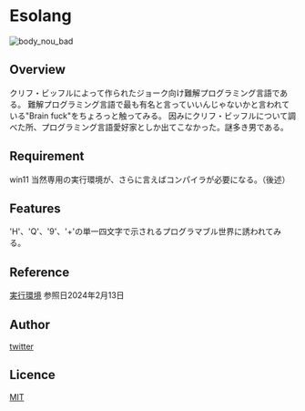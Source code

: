 # Esolang
![body_nou_bad](https://github.com/EtoEto32/Esolang/assets/148045186/61106628-6c85-4dec-9d6a-d64def80e43b)
## Overview
クリフ・ビッフルによって作られたジョーク向け難解プログラミング言語である。
難解プログラミング言語で最も有名と言っていいんじゃないかと言われている"Brain fuck"をちょろっと触ってみる。
因みにクリフ・ビッフルについて調べた所、プログラミング言語愛好家としか出てこなかった。謎多き男である。
## Requirement
win11
当然専用の実行環境が、さらに言えばコンパイラが必要になる。（後述）



## Features
'H'、'Q'、'9'、'+'の単一四文字で示されるプログラマブル世界に誘われてみる。

## Reference
[実行環境](https://www.usamimi.info/~ide/programe/brainfuck/brainfuck.html )
参照日2024年2月13日
## Author
[twitter](https://twitter.com/@F4kKki)
## Licence

[MIT](https://......)
